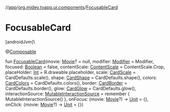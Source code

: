 //[app](../../index.md)/[org.mjdev.tvapp.ui.components](index.md)/[FocusableCard](-focusable-card.md)

# FocusableCard

[androidJvm]\

@[Composable](https://developer.android.com/reference/kotlin/androidx/compose/runtime/Composable.html)

fun [FocusableCard](-focusable-card.md)(movie: [Movie](../org.mjdev.tvapp.data/-movie/index.md)? = null, modifier: [Modifier](https://developer.android.com/reference/kotlin/androidx/compose/ui/Modifier.html) = Modifier, focused: [Boolean](https://kotlinlang.org/api/latest/jvm/stdlib/kotlin/-boolean/index.html) = false, contentScale: [ContentScale](https://developer.android.com/reference/kotlin/androidx/compose/ui/layout/ContentScale.html) = ContentScale.Crop, placeHolder: [Int](https://kotlinlang.org/api/latest/jvm/stdlib/kotlin/-int/index.html) = R.drawable.placeholder, scale: [CardScale](https://developer.android.com/reference/kotlin/androidx/tv/material3/CardScale.html) = CardDefaults.scale(), shape: [CardShape](https://developer.android.com/reference/kotlin/androidx/tv/material3/CardShape.html) = CardDefaults.shape(), colors: [CardColors](https://developer.android.com/reference/kotlin/androidx/tv/material3/CardColors.html) = CardDefaults.colors(), border: [CardBorder](https://developer.android.com/reference/kotlin/androidx/tv/material3/CardBorder.html) = CardDefaults.border(), glow: [CardGlow](https://developer.android.com/reference/kotlin/androidx/tv/material3/CardGlow.html) = CardDefaults.glow(), interactionSource: [MutableInteractionSource](https://developer.android.com/reference/kotlin/androidx/compose/foundation/interaction/MutableInteractionSource.html) = remember { MutableInteractionSource() }, onFocus: (movie: [Movie](../org.mjdev.tvapp.data/-movie/index.md)?) -&gt; [Unit](https://kotlinlang.org/api/latest/jvm/stdlib/kotlin/-unit/index.html) = {}, onClick: (movie: [Movie](../org.mjdev.tvapp.data/-movie/index.md)?) -&gt; [Unit](https://kotlinlang.org/api/latest/jvm/stdlib/kotlin/-unit/index.html) = {})
